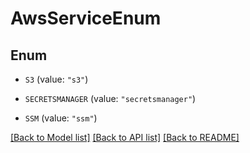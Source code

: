 # AwsServiceEnum

## Enum


* `S3` (value: `"s3"`)

* `SECRETSMANAGER` (value: `"secretsmanager"`)

* `SSM` (value: `"ssm"`)


[[Back to Model list]](../README.md#documentation-for-models) [[Back to API list]](../README.md#documentation-for-api-endpoints) [[Back to README]](../README.md)


